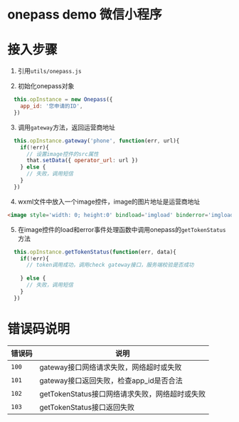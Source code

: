 # onepass demo 微信小程序

# 接入步骤
1. 引用`utils/onepass.js`

2. 初始化onepass对象

```js
  this.opInstance = new Onepass({
    app_id: '您申请的ID',
  })
```

3. 调用`gateway`方法，返回运营商地址
```js
  this.opInstance.gateway('phone', function(err, url){
    if(!err){
      // 设置image控件的src属性
      that.setData({ operator_url: url })
    } else {
      // 失败，调用短信        
    }
  })
```

4. wxml文件中放入一个image控件，image的图片地址是运营商地址
```html
<image style='width: 0; height:0' bindload='imgload' binderror='imgload' src="{{operator_url}}"></image>
```

5. 在image控件的load和error事件处理函数中调用onepass的`getTokenStatus`方法
```js
  this.opInstance.getTokenStatus(function(err, data){
    if(!err){
      // token调用成功，调用check gateway接口，服务端校验是否成功
      
    } else {
      // 失败，调用短信
    }
  })
```

# 错误码说明

错误码|说明
--|--
`100`|gateway接口网络请求失败，网络超时或失败
`101`|gateway接口返回失败，检查app_id是否合法
`102`|getTokenStatus接口网络请求失败，网络超时或失败
`103`|getTokenStatus接口返回失败